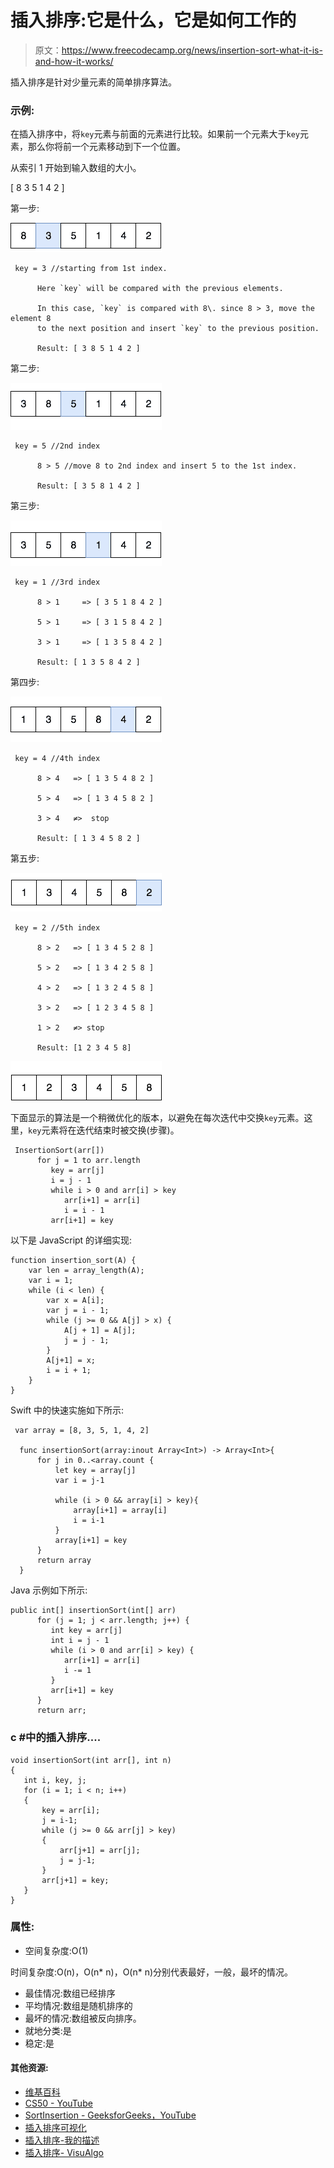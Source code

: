 # 插入排序:它是什么，它是如何工作的

> 原文：<https://www.freecodecamp.org/news/insertion-sort-what-it-is-and-how-it-works/>

插入排序是针对少量元素的简单排序算法。

### 示例:

在插入排序中，将`key`元素与前面的元素进行比较。如果前一个元素大于`key`元素，那么你将前一个元素移动到下一个位置。

从索引 1 开始到输入数组的大小。

[ 8 3 5 1 4 2 ]

第一步:

![[ 8 3 5 1 4 2 ]](img/23902c434faebb42271d3ed02c836e7e.png)

```
 key = 3 //starting from 1st index.

      Here `key` will be compared with the previous elements.

      In this case, `key` is compared with 8\. since 8 > 3, move the element 8
      to the next position and insert `key` to the previous position.

      Result: [ 3 8 5 1 4 2 ]
```

第二步:

![[ 3 8 5 1 4 2 ]](img/37123766c131f61afc6323fd0466a789.png)

```
 key = 5 //2nd index

      8 > 5 //move 8 to 2nd index and insert 5 to the 1st index.

      Result: [ 3 5 8 1 4 2 ]
```

第三步:

![[ 3 5 8 1 4 2 ]](img/e08815fbd03138a987d10589c9c2ae93.png)

```
 key = 1 //3rd index

      8 > 1     => [ 3 5 1 8 4 2 ]  

      5 > 1     => [ 3 1 5 8 4 2 ]

      3 > 1     => [ 1 3 5 8 4 2 ]

      Result: [ 1 3 5 8 4 2 ]
```

第四步:

![[ 1 3 5 8 4 2 ]](img/9b438c3b7ea1206520261828d1847803.png)

```
 key = 4 //4th index

      8 > 4   => [ 1 3 5 4 8 2 ]

      5 > 4   => [ 1 3 4 5 8 2 ]

      3 > 4   ≠>  stop

      Result: [ 1 3 4 5 8 2 ]
```

第五步:

![[ 1 3 4 5 8 2 ]](img/ecacb2f334093a2e19bf33da64a86324.png)

```
 key = 2 //5th index

      8 > 2   => [ 1 3 4 5 2 8 ]

      5 > 2   => [ 1 3 4 2 5 8 ]

      4 > 2   => [ 1 3 2 4 5 8 ]

      3 > 2   => [ 1 2 3 4 5 8 ]

      1 > 2   ≠> stop

      Result: [1 2 3 4 5 8]
```

![[ 1 2 3 4 5 8 ]](img/fcadba3ba8daf5b69665f7defb5de0d9.png)

下面显示的算法是一个稍微优化的版本，以避免在每次迭代中交换`key`元素。这里，`key`元素将在迭代结束时被交换(步骤)。

```
 InsertionSort(arr[])
      for j = 1 to arr.length
         key = arr[j]
         i = j - 1
         while i > 0 and arr[i] > key
            arr[i+1] = arr[i]
            i = i - 1
         arr[i+1] = key
```

以下是 JavaScript 的详细实现:

```
function insertion_sort(A) {
    var len = array_length(A);
    var i = 1;
    while (i < len) {
        var x = A[i];
        var j = i - 1;
        while (j >= 0 && A[j] > x) {
            A[j + 1] = A[j];
            j = j - 1;
        }
        A[j+1] = x;
        i = i + 1;
    }
}
```

Swift 中的快速实施如下所示:

```
 var array = [8, 3, 5, 1, 4, 2]

  func insertionSort(array:inout Array<Int>) -> Array<Int>{
      for j in 0..<array.count {
          let key = array[j]
          var i = j-1

          while (i > 0 && array[i] > key){
              array[i+1] = array[i]
              i = i-1
          }
          array[i+1] = key
      }
      return array
  }
```

Java 示例如下所示:

```
public int[] insertionSort(int[] arr)
      for (j = 1; j < arr.length; j++) {
         int key = arr[j]
         int i = j - 1
         while (i > 0 and arr[i] > key) {
            arr[i+1] = arr[i]
            i -= 1
         }
         arr[i+1] = key
      }
      return arr;
```

### c #中的插入排序....

```
void insertionSort(int arr[], int n) 
{ 
   int i, key, j; 
   for (i = 1; i < n; i++) 
   { 
       key = arr[i]; 
       j = i-1;
       while (j >= 0 && arr[j] > key) 
       { 
           arr[j+1] = arr[j]; 
           j = j-1; 
       } 
       arr[j+1] = key; 
   } 
} 
```

### 属性:

*   空间复杂度:O(1)

时间复杂度:O(n)，O(n* n)，O(n* n)分别代表最好，一般，最坏的情况。

*   最佳情况:数组已经排序
*   平均情况:数组是随机排序的
*   最坏的情况:数组被反向排序。
*   就地分类:是
*   稳定:是

#### 其他资源:

*   [维基百科](https://en.wikipedia.org/wiki/Insertion_sort)
*   [CS50 - YouTube](https://youtu.be/TwGb6ohsvUU)
*   [SortInsertion - GeeksforGeeks，YouTube](https://www.youtube.com/watch?v=wObxd4Kx8sE)
*   [插入排序可视化](https://www.hackerearth.com/practice/algorithms/sorting/insertion-sort/visualize/)
*   [插入排序-我的描述](https://www.youtube.com/watch?v=i-SKeOcBwko)
*   [插入排序- VisuAlgo](https://visualgo.net/en/sorting)